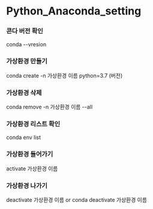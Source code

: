# Python_Anaconda_setting
### 콘다 버전 확인
conda --vresion

### 가상환경 만들기
conda create -n 가상환경 이름 python=3.7 (버전)

### 가상환경 삭제
conda remove -n 가상환경 이름 --all

### 가상환경 리스트 확인
conda env list

### 가상환경 들어가기
activate 가상환경 이름

### 가상환경 나가기
deactivate 가상환경 이름 or conda deactivate 가상환경 이름
